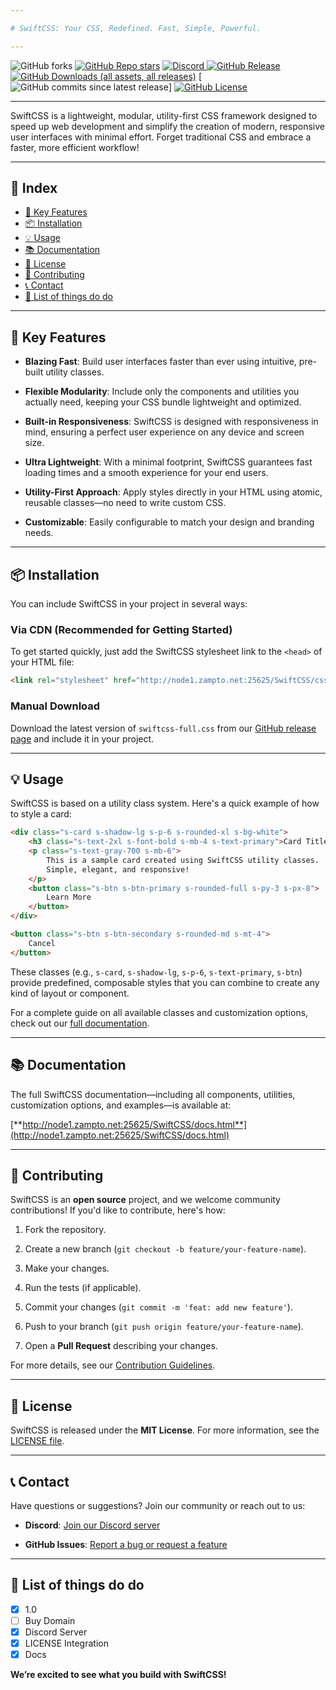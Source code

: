 ```yaml
---

# SwiftCSS: Your CSS, Redefined. Fast, Simple, Powerful.

---
```


![GitHub forks](https://img.shields.io/github/forks/SwiftCSS-library/SwiftCSS)
[![GitHub Repo stars](https://img.shields.io/github/stars/SwiftCSS-library/SwiftCSS)](https://github.com/SwiftCSS-library/SwiftCSS/stargazers)
[![Discord](https://img.shields.io/discord/1399102025509109770?style=flat\&logo=discord\&label=Discord)
](https://discord.gg/RYntYyuay7)
[![GitHub Release](https://img.shields.io/github/v/release/SwiftCSS-library/SwiftCSS)](https://github.com/SwiftCSS-library/SwiftCSS/releases)
[![GitHub Downloads (all assets, all releases)](https://img.shields.io/github/downloads/SwiftCSS-library/SwiftCSS/total)](https://github.com/SwiftCSS-library/SwiftCSS/releases)
\[![GitHub commits since latest release](https://img.shields.io/github/commits-since/SwiftCSS-library/SwiftCSS/latest)]
[![GitHub License](https://img.shields.io/github/license/SwiftCSS-library/SwiftCSS)](https://github.com/SwiftCSS-library/SwiftCSS/blob/main/LICENSE)

---

SwiftCSS is a lightweight, modular, utility-first CSS framework designed to speed up web development and simplify the creation of modern, responsive user interfaces with minimal effort. Forget traditional CSS and embrace a faster, more efficient workflow!

---

## 📂 Index

- [🚀 Key Features](#-key-features)
- [📦 Installation](#-installation)
- [💡 Usage](#-usage)
- [📚 Documentation](#-documentation)
- [📄 License](#-license)
- [🤝 Contributing](#-contributing)
- [📞 Contact](#-contact)
- [📑 List of things do do](#-list-of-things-do-do)

---

## 🚀 Key Features

* **Blazing Fast**: Build user interfaces faster than ever using intuitive, pre-built utility classes.

* **Flexible Modularity**: Include only the components and utilities you actually need, keeping your CSS bundle lightweight and optimized.

* **Built-in Responsiveness**: SwiftCSS is designed with responsiveness in mind, ensuring a perfect user experience on any device and screen size.

* **Ultra Lightweight**: With a minimal footprint, SwiftCSS guarantees fast loading times and a smooth experience for your end users.

* **Utility-First Approach**: Apply styles directly in your HTML using atomic, reusable classes—no need to write custom CSS.

* **Customizable**: Easily configurable to match your design and branding needs.

---

## 📦 Installation

You can include SwiftCSS in your project in several ways:

### Via CDN (Recommended for Getting Started)

To get started quickly, just add the SwiftCSS stylesheet link to the `<head>` of your HTML file:

```html
<link rel="stylesheet" href="http://node1.zampto.net:25625/SwiftCSS/css/v1.0/swiftcss-full.css" />
```

### Manual Download

Download the latest version of `swiftcss-full.css` from our [GitHub release page](https://github.com/SwiftCSS-library/SwiftCSS) and include it in your project.

---

## 💡 Usage

SwiftCSS is based on a utility class system. Here's a quick example of how to style a card:

```html
<div class="s-card s-shadow-lg s-p-6 s-rounded-xl s-bg-white">
    <h3 class="s-text-2xl s-font-bold s-mb-4 s-text-primary">Card Title</h3>
    <p class="s-text-gray-700 s-mb-6">
        This is a sample card created using SwiftCSS utility classes.
        Simple, elegant, and responsive!
    </p>
    <button class="s-btn s-btn-primary s-rounded-full s-py-3 s-px-8">
        Learn More
    </button>
</div>

<button class="s-btn s-btn-secondary s-rounded-md s-mt-4">
    Cancel
</button>
```

These classes (e.g., `s-card`, `s-shadow-lg`, `s-p-6`, `s-text-primary`, `s-btn`) provide predefined, composable styles that you can combine to create any kind of layout or component.

For a complete guide on all available classes and customization options, check out our [full documentation](http://node1.zampto.net:25625/SwiftCSS/docs.html).

---

## 📚 Documentation

The full SwiftCSS documentation—including all components, utilities, customization options, and examples—is available at:

[**http://node1.zampto.net:25625/SwiftCSS/docs.html**](http://node1.zampto.net:25625/SwiftCSS/docs.html)

---

## 🤝 Contributing

SwiftCSS is an **open source** project, and we welcome community contributions! If you'd like to contribute, here's how:

1. Fork the repository.

2. Create a new branch (`git checkout -b feature/your-feature-name`).

3. Make your changes.

4. Run the tests (if applicable).

5. Commit your changes (`git commit -m 'feat: add new feature'`).

6. Push to your branch (`git push origin feature/your-feature-name`).

7. Open a **Pull Request** describing your changes.

For more details, see our [Contribution Guidelines](https://github.com/SwiftCSS-library/SwiftCSS/tree/main).

---

## 📄 License

SwiftCSS is released under the **MIT License**. For more information, see the [LICENSE file](https://github.com/SwiftCSS-library/SwiftCSS/blob/main/LICENSE).

---

## 📞 Contact

Have questions or suggestions? Join our community or reach out to us:

* **Discord**: [Join our Discord server](https://discord.gg/RYntYyuay7)

* **GitHub Issues**: [Report a bug or request a feature](https://github.com/SwiftCSS-library/SwiftCSS/issues)

---

## 📑 List of things do do

- [x] 1.0
- [ ] Buy Domain
- [x] Discord Server
- [x] LICENSE Integration
- [x] Docs

**We’re excited to see what you build with SwiftCSS!**
